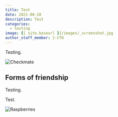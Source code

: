 ```yaml
---
title: Test
date: 2021-08-28
description: Test
categories:
  - testing
image: {{ site.baseurl }}/images/_screenshot.jpg
author_staff_member: 2-CTO
---
```

Testing.

![Checkmate](https://source.unsplash.com/random/1500x1000)

## Forms of friendship

Testing.

Test.

![Raspberries](https://source.unsplash.com/random/1500x1001)
